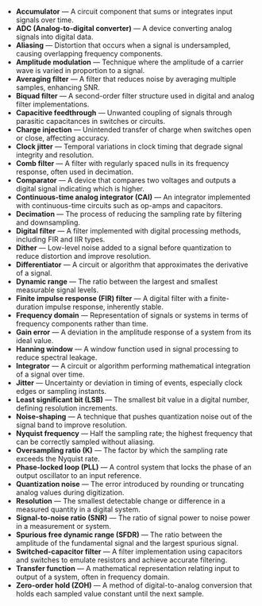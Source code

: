 - **Accumulator** — A circuit component that sums or integrates input signals over time.  
- **ADC (Analog-to-digital converter)** — A device converting analog signals into digital data.  
- **Aliasing** — Distortion that occurs when a signal is undersampled, causing overlapping frequency components.  
- **Amplitude modulation** — Technique where the amplitude of a carrier wave is varied in proportion to a signal.  
- **Averaging filter** — A filter that reduces noise by averaging multiple samples, enhancing SNR.  
- **Biquad filter** — A second-order filter structure used in digital and analog filter implementations.  
- **Capacitive feedthrough** — Unwanted coupling of signals through parasitic capacitances in switches or circuits.  
- **Charge injection** — Unintended transfer of charge when switches open or close, affecting accuracy.  
- **Clock jitter** — Temporal variations in clock timing that degrade signal integrity and resolution.  
- **Comb filter** — A filter with regularly spaced nulls in its frequency response, often used in decimation.  
- **Comparator** — A device that compares two voltages and outputs a digital signal indicating which is higher.  
- **Continuous-time analog integrator (CAI)** — An integrator implemented with continuous-time circuits such as op-amps and capacitors.  
- **Decimation** — The process of reducing the sampling rate by filtering and downsampling.  
- **Digital filter** — A filter implemented with digital processing methods, including FIR and IIR types.  
- **Dither** — Low-level noise added to a signal before quantization to reduce distortion and improve resolution.  
- **Differentiator** — A circuit or algorithm that approximates the derivative of a signal.  
- **Dynamic range** — The ratio between the largest and smallest measurable signal levels.  
- **Finite impulse response (FIR) filter** — A digital filter with a finite-duration impulse response, inherently stable.  
- **Frequency domain** — Representation of signals or systems in terms of frequency components rather than time.  
- **Gain error** — A deviation in the amplitude response of a system from its ideal value.  
- **Hanning window** — A window function used in signal processing to reduce spectral leakage.  
- **Integrator** — A circuit or algorithm performing mathematical integration of a signal over time.  
- **Jitter** — Uncertainty or deviation in timing of events, especially clock edges or sampling instants.  
- **Least significant bit (LSB)** — The smallest bit value in a digital number, defining resolution increments.  
- **Noise-shaping** — A technique that pushes quantization noise out of the signal band to improve resolution.  
- **Nyquist frequency** — Half the sampling rate; the highest frequency that can be correctly sampled without aliasing.  
- **Oversampling ratio (K)** — The factor by which the sampling rate exceeds the Nyquist rate.  
- **Phase-locked loop (PLL)** — A control system that locks the phase of an output oscillator to an input reference.  
- **Quantization noise** — The error introduced by rounding or truncating analog values during digitization.  
- **Resolution** — The smallest detectable change or difference in a measured quantity in a digital system.  
- **Signal-to-noise ratio (SNR)** — The ratio of signal power to noise power in a measurement or system.  
- **Spurious free dynamic range (SFDR)** — The ratio between the amplitude of the fundamental signal and the largest spurious signal.  
- **Switched-capacitor filter** — A filter implementation using capacitors and switches to emulate resistors and achieve accurate filtering.  
- **Transfer function** — A mathematical representation relating input to output of a system, often in frequency domain.  
- **Zero-order hold (ZOH)** — A method of digital-to-analog conversion that holds each sampled value constant until the next sample.
